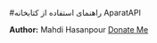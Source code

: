 #راهنمای استفاده از کتابخانه AparatAPI



**Author:** Mahdi Hasanpour
[Donate Me](https://idpay.ir/mahdi-hasanpour)